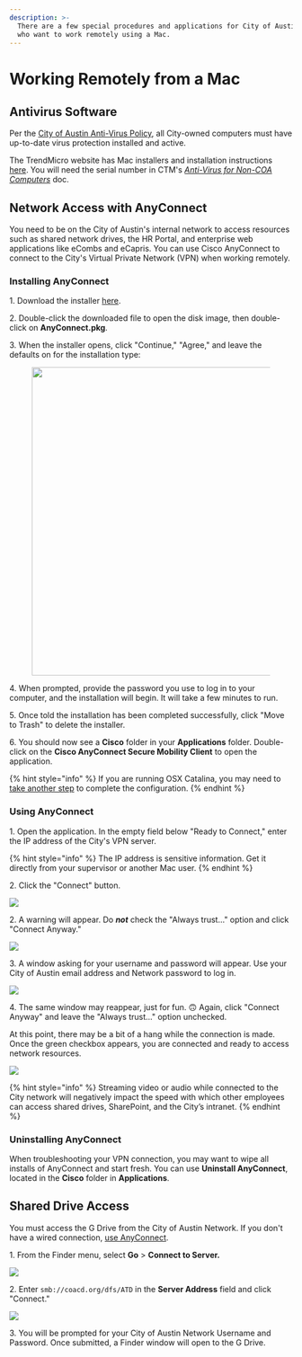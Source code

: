 ```yaml
---
description: >-
  There are a few special procedures and applications for City of Austin staff
  who want to work remotely using a Mac.
---
```


# Working Remotely from a Mac

## Antivirus Software

Per the [City of Austin Anti-Virus Policy](https://cityofaustin.sharepoint.com/sites/COATeleworkInstructions/Shared%20Documents/Forms/AllItems.aspx?id=%2Fsites%2FCOATeleworkInstructions%2FShared%20Documents%2FCOA%20Anti%20Virus%20Policy%2Epdf\&parent=%2Fsites%2FCOATeleworkInstructions%2FShared%20Documents\&p=true\&originalPath=aHR0cHM6Ly9jaXR5b2ZhdXN0aW4uc2hhcmVwb2ludC5jb20vOmI6L3MvQ09BVGVsZXdvcmtJbnN0cnVjdGlvbnMvRWMxelktZ2JZcDFFbWFVQzNXeWhSQWdCOWwzZ2R4M2ZGaHhFTVhlajlJWG1oUT9ydGltZT1McElKQXFUUjEwZw), all City-owned computers must have up-to-date virus protection installed and active.&#x20;

The TrendMicro website has Mac installers and installation instructions [here](https://esupport.trendmicro.com/en-us/home/pages/technical-support/antivirus-for-mac/1060983.aspx). You will need the serial number in CTM's [_Anti-Virus for Non-COA Computers_](https://cityofaustin.sharepoint.com/sites/COATeleworkInstructions/Shared%20Documents/Anti-Virus%20for%20Non%20COA%20Computers.pdf) doc.

## Network Access with AnyConnect

You need to be on the City of Austin's internal network to access resources such as shared network drives, the HR Portal, and enterprise web applications like eCombs and eCapris. You can use Cisco AnyConnect to connect to the City's Virtual Private Network (VPN) when working remotely. &#x20;

### Installing AnyConnect

1\. Download the installer [here](https://drive.google.com/drive/u/0/folders/114rRG9OvTCWTXYqVg-AHaZgnrv\_PCvEE).

2\. Double-click the downloaded file to open the disk image, then double-click on **AnyConnect.pkg**.&#x20;

3\. When the installer opens, click "Continue," "Agree," and leave the defaults on for the installation type:&#x20;

<figure><img src="../../.gitbook/assets/1.png" alt="" width="549"><figcaption></figcaption></figure>

4\. When prompted, provide the password you use to log in to your computer, and the installation will begin. It will take a few minutes to run. &#x20;

5\. Once told the installation has been completed successfully, click "Move to Trash" to delete the installer.&#x20;

6\. You should now see a **Cisco** folder in your **Applications** folder. Double-click on the **Cisco AnyConnect Secure Mobility Client** to open the application.&#x20;

{% hint style="info" %}
If you are running OSX Catalina, you may need to [take another step](broken-reference) to complete the configuration.&#x20;
{% endhint %}

### Using AnyConnect

1\. Open the application. In the empty field below "Ready to Connect," enter the IP address of the City's VPN server.&#x20;

{% hint style="info" %}
The IP address is sensitive information. Get it directly from your supervisor or another Mac user. &#x20;
{% endhint %}

2\. Click the "Connect" button.&#x20;

![](../../.gitbook/assets/2.png)

2\. A warning will appear. Do _**not**_ check the "Always trust..." option and click "Connect Anyway."&#x20;

![](../../.gitbook/assets/3.webp)

3\. A window asking for your username and password will appear. Use your City of Austin email address and Network password to log in.&#x20;

![](<../../.gitbook/assets/4 (1).png>)

4\. The same window may reappear, just for fun. 🙃 Again, click "Connect Anyway" and leave the "Always trust..." option unchecked.&#x20;

At this point, there may be a bit of a hang while the connection is made. Once the green checkbox appears, you are connected and ready to access network resources.&#x20;

![](../../.gitbook/assets/AnyConnect-Connected.png)

{% hint style="info" %}
Streaming video or audio while connected to the City network will negatively impact the speed with which other employees can access shared drives, SharePoint, and the City’s intranet.&#x20;
{% endhint %}

### Uninstalling AnyConnect

When troubleshooting your VPN connection, you may want to wipe all installs of AnyConnect and start fresh. You can use **Uninstall AnyConnect**, located in the **Cisco** folder in **Applications**.

## Shared Drive Access

You must access the G Drive from the City of Austin Network. If you don't have a wired connection, [use AnyConnect](./#using-anyconnect). &#x20;

1\. From the Finder menu, select **Go** > **Connect to Server.**&#x20;

![](../../.gitbook/assets/6.png)

2\. Enter `smb://coacd.org/dfs/ATD` in the **Server Address** field and click "Connect."&#x20;

![](../../.gitbook/assets/7.png)

3\. You will be prompted for your City of Austin Network Username and Password. Once submitted, a Finder window will open to the G Drive.&#x20;



